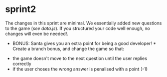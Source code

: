 # sprint2
The changes in this sprint are minimal. We essentially added new questions to the game (*see data.js*).
If you structured your code well enough, no changes will even be needed!.


* BONUS: Santa gives you an extra point for being a good developer! *
Create a branch bonus, and change the game so that:
- the game doesn't move to the next question until the user replies correctly
- if the user choses the wrong answer is penalised with a point (-1)
